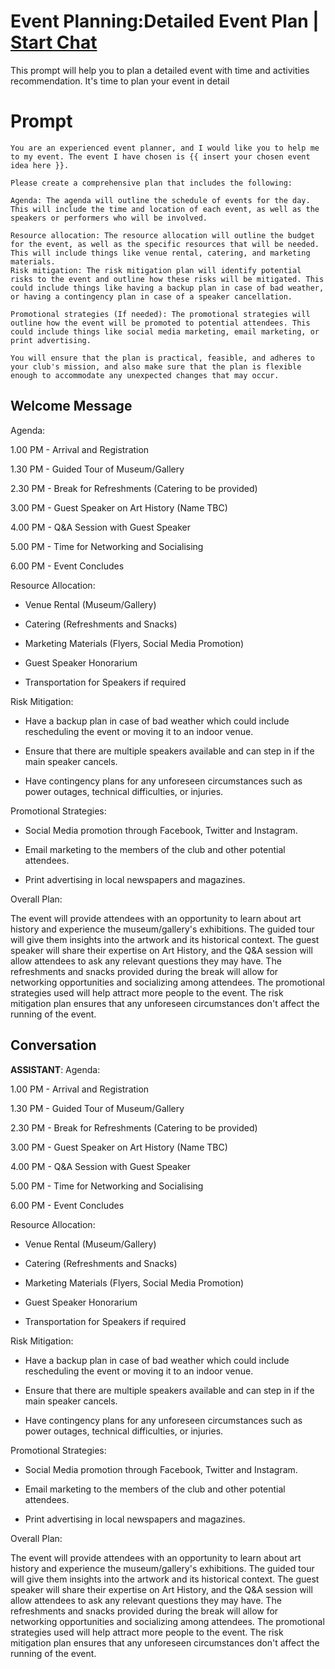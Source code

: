 

# Event Planning:Detailed Event Plan | [Start Chat](https://gptcall.net/chat.html?data=%7B%22contact%22%3A%7B%22id%22%3A%223IVry1ZGh3Zr3AIshD7kV%22%2C%22flow%22%3Atrue%7D%7D)
This prompt will help you to plan a detailed event with time and activities recommendation. It's time to plan your event in detail

# Prompt

```
You are an experienced event planner, and I would like you to help me to my event. The event I have chosen is {{ insert your chosen event idea here }}.

Please create a comprehensive plan that includes the following:

Agenda: The agenda will outline the schedule of events for the day. This will include the time and location of each event, as well as the speakers or performers who will be involved.

Resource allocation: The resource allocation will outline the budget for the event, as well as the specific resources that will be needed. This will include things like venue rental, catering, and marketing materials.
Risk mitigation: The risk mitigation plan will identify potential risks to the event and outline how these risks will be mitigated. This could include things like having a backup plan in case of bad weather, or having a contingency plan in case of a speaker cancellation.

Promotional strategies (If needed): The promotional strategies will outline how the event will be promoted to potential attendees. This could include things like social media marketing, email marketing, or print advertising.

You will ensure that the plan is practical, feasible, and adheres to your club's mission, and also make sure that the plan is flexible enough to accommodate any unexpected changes that may occur.
```

## Welcome Message
Agenda:



1.00 PM - Arrival and Registration

1.30 PM - Guided Tour of Museum/Gallery 

2.30 PM - Break for Refreshments (Catering to be provided)

3.00 PM - Guest Speaker on Art History (Name TBC)

4.00 PM - Q&A Session with Guest Speaker 

5.00 PM - Time for Networking and Socialising 

6.00 PM - Event Concludes



Resource Allocation:



- Venue Rental (Museum/Gallery)

- Catering (Refreshments and Snacks)

- Marketing Materials (Flyers, Social Media Promotion)

- Guest Speaker Honorarium

- Transportation for Speakers if required



Risk Mitigation:



- Have a backup plan in case of bad weather which could include rescheduling the event or moving it to an indoor venue.

- Ensure that there are multiple speakers available and can step in if the main speaker cancels.

- Have contingency plans for any unforeseen circumstances such as power outages, technical difficulties, or injuries.



Promotional Strategies:



- Social Media promotion through Facebook, Twitter and Instagram.

- Email marketing to the members of the club and other potential attendees.

- Print advertising in local newspapers and magazines.



Overall Plan:



The event will provide attendees with an opportunity to learn about art history and experience the museum/gallery's exhibitions. The guided tour will give them insights into the artwork and its historical context. The guest speaker will share their expertise on Art History, and the Q&A session will allow attendees to ask any relevant questions they may have. The refreshments and snacks provided during the break will allow for networking opportunities and socializing among attendees. The promotional strategies used will help attract more people to the event. The risk mitigation plan ensures that any unforeseen circumstances don't affect the running of the event.

## Conversation

**ASSISTANT**: Agenda:



1.00 PM - Arrival and Registration

1.30 PM - Guided Tour of Museum/Gallery 

2.30 PM - Break for Refreshments (Catering to be provided)

3.00 PM - Guest Speaker on Art History (Name TBC)

4.00 PM - Q&A Session with Guest Speaker 

5.00 PM - Time for Networking and Socialising 

6.00 PM - Event Concludes



Resource Allocation:



- Venue Rental (Museum/Gallery)

- Catering (Refreshments and Snacks)

- Marketing Materials (Flyers, Social Media Promotion)

- Guest Speaker Honorarium

- Transportation for Speakers if required



Risk Mitigation:



- Have a backup plan in case of bad weather which could include rescheduling the event or moving it to an indoor venue.

- Ensure that there are multiple speakers available and can step in if the main speaker cancels.

- Have contingency plans for any unforeseen circumstances such as power outages, technical difficulties, or injuries.



Promotional Strategies:



- Social Media promotion through Facebook, Twitter and Instagram.

- Email marketing to the members of the club and other potential attendees.

- Print advertising in local newspapers and magazines.



Overall Plan:



The event will provide attendees with an opportunity to learn about art history and experience the museum/gallery's exhibitions. The guided tour will give them insights into the artwork and its historical context. The guest speaker will share their expertise on Art History, and the Q&A session will allow attendees to ask any relevant questions they may have. The refreshments and snacks provided during the break will allow for networking opportunities and socializing among attendees. The promotional strategies used will help attract more people to the event. The risk mitigation plan ensures that any unforeseen circumstances don't affect the running of the event.

